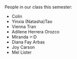 People in our class this semester:
- Colin
- Yinxia (Natasha)Tao
- Vienna Tran
- Adilene Herrera Orozco
- Miranda >:D
- Diana Fay Arbas
- Joy Carson
- Mel Lister  
